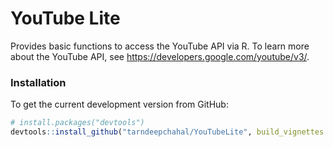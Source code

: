 # YouTube Lite

Provides basic functions to access the YouTube API via R. To learn more about the YouTube API, see <https://developers.google.com/youtube/v3/>.

### Installation

To get the current development version from GitHub:

``` r
# install.packages("devtools")
devtools::install_github("tarndeepchahal/YouTubeLite", build_vignettes = TRUE)
```
